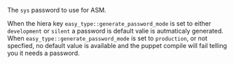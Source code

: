 The `sys` password to use for ASM.

When the hiera key `easy_type::generate_password_mode` is set to either `development` or `silent` a password is default valie is autmaticaly generated. When `easy_type::generate_password_mode` is set to `production`, or not specfied, no default value is available and the puppet compile will fail telling you it needs a password. 
